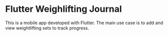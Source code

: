 # Flutter Weighlifting Journal
This is a mobile app developed with Flutter. The main use case is to add and view weightlifting sets to track progress.
